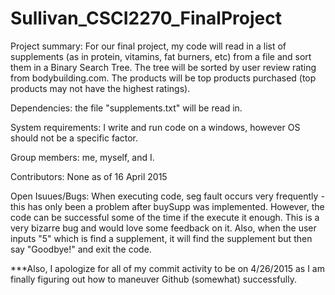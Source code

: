 # Sullivan_CSCI2270_FinalProject


Project summary:
For our final project, my code will read in a list of supplements (as in protein, vitamins, fat burners, etc) from a file and sort them in a Binary Search Tree. The tree will be sorted by user review rating from bodybuilding.com. The products will be top products purchased (top products may not have the highest ratings).

Dependencies:
the file "supplements.txt" will be read in.

System requirements:
I write and run code on a windows, however OS should not be a specific factor.

Group members:
me, myself, and I.

Contributors:
None as of 16 April 2015

Open Isuues/Bugs:
When executing code, seg fault occurs very frequently - this has only been a problem after buySupp was implemented. However, the code can be successful some of the time if the execute it enough. This is a very bizarre bug and would love some feedback on it. Also, when the user inputs "5" which is find a supplement, it will find the supplement but then say "Goodbye!" and exit the code.

***Also, I apologize for all of my commit activity to be on 4/26/2015 as I am finally figuring out how to maneuver Github (somewhat) successfully.



